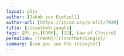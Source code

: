 ```yaml
---  
layout: p5js
author: [Jakob von Kietzell]
author-url: [https://incom.org/profil/7939]
title: [closethetriangle]
tags: [P5.js,[FORM], [2D], Law of Closure]
permalink: /[FORM]/[closethetriangle]/
summary: [can you see the triangle?]
---  
```

